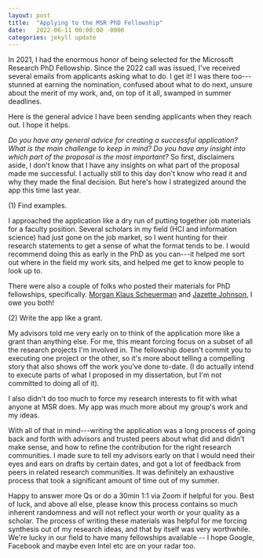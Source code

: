```yaml
---
layout: post
title:  "Applying to the MSR PhD Fellowship"
date:   2022-06-11 00:00:00 -0000
categories: jekyll update
---
```


In 2021, I had the enormous honor of being selected for the Microsoft Research PhD Fellowship. Since the 2022 call was issued, I've received several emails from applicants asking what to do. I get it! I was there too---stunned at earning the nomination, confused about what to do next, unsure about the merit of my work, and, on top of it all, swamped in summer deadlines. 

Here is the general advice I have been sending applicants when they reach out. I hope it helps.

<i>Do you have any general advice for creating a successful application? What is the main challenge to keep in mind? Do you have any insight into which part of the proposal is the most important?</i>
So first, disclaimers aside, I don't know that I have any insights on what part of the proposal made me successful. I actually still to this day don't know who read it and why they made the final decision. But here's how I strategized around the app this time last year.

(1) Find examples.

I approached the application like a dry run of putting together job materials for a faculty position. Several scholars in my field (HCI and information science) had just gone on the job market, so I went hunting for their research statements to get a sense of what the format tends to be. I would recommend doing this as early in the PhD as you can---it helped me sort out where in the field my work sits, and helped me get to know people to look up to.

There were also a couple of folks who posted their materials for PhD fellowships, specifically. <a href="https://www.morgan-klaus.com/fellowships.html">Morgan Klaus Scheuerman</a> and <a href="https://medium.com/@jazettej/7-tips-for-applying-for-the-microsoft-research-ada-lovelace-fellowship-d4a5a8910345">Jazette Johnson</a>, I owe you both!

(2) Write the app like a grant.

My advisors told me very early on to think of the application more like a grant than anything else. For me, this meant forcing focus on a subset of all the research projects I'm involved in. The fellowship doesn't commit you to executing one project or the other, so it's more about telling a compelling story that also shows off the work you've done to-date. (I do actually intend to execute parts of what I proposed in my dissertation, but I'm not committed to doing all of it). 

I also didn't do too much to force my research interests to fit with what anyone at MSR does. My app was much more about my group's work and my ideas.

With all of that in mind---writing the application was a long process of going back and forth with advisors and trusted peers about what did and didn't make sense, and how to refine the contribution for the right research communities. I made sure to tell my advisors early on that I would need their eyes and ears on drafts by certain dates, and got a lot of feedback from peers in related research communities. It was definitely an exhaustive process that took a significant amount of time out of my summer.

Happy to answer more Qs or do a 30min 1:1 via Zoom if helpful for you. Best of luck, and above all else, please know this process contains so much inherent randomness and will not reflect your worth or your quality as a scholar. The process of writing these materials was helpful for me forcing synthesis out of my research ideas, and that by itself was very worthwhile. We're lucky in our field to have many fellowships available -- I hope Google, Facebook and maybe even Intel etc are on your radar too.